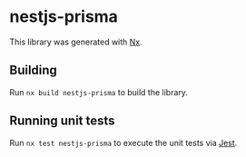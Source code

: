# nestjs-prisma

This library was generated with [Nx](https://nx.dev).

## Building

Run `nx build nestjs-prisma` to build the library.

## Running unit tests

Run `nx test nestjs-prisma` to execute the unit tests via [Jest](https://jestjs.io).
